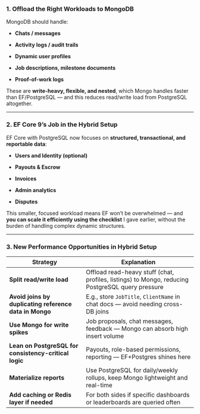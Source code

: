 ### **1. Offload the Right Workloads to MongoDB**

MongoDB should handle:

- **Chats / messages**
    
- **Activity logs / audit trails**
    
- **Dynamic user profiles**
    
- **Job descriptions, milestone documents**
    
- **Proof-of-work logs**
    

These are **write-heavy, flexible, and nested**, which Mongo handles faster than EF/PostgreSQL — and this reduces read/write load from PostgreSQL altogether.

---

### **2. EF Core 9’s Job in the Hybrid Setup**

EF Core with PostgreSQL now focuses on **structured, transactional, and reportable data**:

- **Users and Identity (optional)**
    
- **Payouts & Escrow**
    
- **Invoices**
    
- **Admin analytics**
    
- **Disputes**
    

This smaller, focused workload means EF won’t be overwhelmed — and **you can scale it efficiently using the checklist** I gave earlier, without the burden of handling complex dynamic structures.

---

### **3. New Performance Opportunities in Hybrid Setup**

|Strategy|Explanation|
|---|---|
|**Split read/write load**|Offload read-heavy stuff (chat, profiles, listings) to Mongo, reducing PostgreSQL query pressure|
|**Avoid joins by duplicating reference data in Mongo**|E.g., store `JobTitle`, `ClientName` in chat docs — avoid needing cross-DB joins|
|**Use Mongo for write spikes**|Job proposals, chat messages, feedback — Mongo can absorb high insert volume|
|**Lean on PostgreSQL for consistency-critical logic**|Payouts, role-based permissions, reporting — EF+Postgres shines here|
|**Materialize reports**|Use PostgreSQL for daily/weekly rollups, keep Mongo lightweight and real-time|
|**Add caching or Redis layer if needed**|For both sides if specific dashboards or leaderboards are queried often|